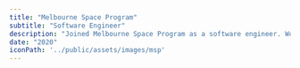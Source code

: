 ```yaml
---
title: "Melbourne Space Program"
subtitle: "Software Engineer"
description: "Joined Melbourne Space Program as a software engineer. Worked on Autonomous Mars Rover project where I was developing systems for ground segmentation and object detection using SLAM techniques. (Python, C++)"
date: "2020"
iconPath: '../public/assets/images/msp'
---
```


